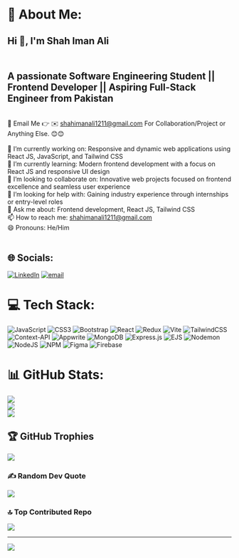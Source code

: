 # 💫 About Me:
## Hi 👋, I'm Shah Iman Ali
## <br>A passionate Software Engineering Student || Frontend Developer || Aspiring Full-Stack Engineer from Pakistan<br>
<br>📧 Email Me 👉 ✉️ shahimanali1211@gmail.com For Collaboration/Project or Anything Else. 😊😊<br><br>🔭 I’m currently working on: Responsive and dynamic web applications using React JS, JavaScript, and Tailwind CSS<br>🌱 I’m currently learning:  Modern frontend development with a focus on React JS and responsive UI design<br>👯 I’m looking to collaborate on: Innovative web projects focused on frontend excellence and seamless user experience<br>🤔 I’m looking for help with: Gaining industry experience through internships or entry-level roles<br>💬 Ask me about: Frontend development, React JS, Tailwind CSS<br>📫 How to reach me: shahimanali1211@gmail.com <br>😄 Pronouns: He/Him<br><br>


## 🌐 Socials:
[![LinkedIn](https://img.shields.io/badge/LinkedIn-%230077B5.svg?logo=linkedin&logoColor=white)](https://linkedin.com/in/shahimanali) [![email](https://img.shields.io/badge/Email-D14836?logo=gmail&logoColor=white)](mailto:shahimanali1211@gmail.com) 

# 💻 Tech Stack:
![JavaScript](https://img.shields.io/badge/javascript-%23323330.svg?style=for-the-badge&logo=javascript&logoColor=%23F7DF1E) ![CSS3](https://img.shields.io/badge/css3-%231572B6.svg?style=for-the-badge&logo=css3&logoColor=white) ![Bootstrap](https://img.shields.io/badge/bootstrap-%238511FA.svg?style=for-the-badge&logo=bootstrap&logoColor=white) ![React](https://img.shields.io/badge/react-%2320232a.svg?style=for-the-badge&logo=react&logoColor=%2361DAFB) ![Redux](https://img.shields.io/badge/redux-%23593d88.svg?style=for-the-badge&logo=redux&logoColor=white) ![Vite](https://img.shields.io/badge/vite-%23646CFF.svg?style=for-the-badge&logo=vite&logoColor=white) ![TailwindCSS](https://img.shields.io/badge/tailwindcss-%2338B2AC.svg?style=for-the-badge&logo=tailwind-css&logoColor=white) ![Context-API](https://img.shields.io/badge/Context--Api-000000?style=for-the-badge&logo=react) ![Appwrite](https://img.shields.io/badge/Appwrite-%23FD366E.svg?style=for-the-badge&logo=appwrite&logoColor=white) ![MongoDB](https://img.shields.io/badge/MongoDB-%234ea94b.svg?style=for-the-badge&logo=mongodb&logoColor=white) ![Express.js](https://img.shields.io/badge/express.js-%23404d59.svg?style=for-the-badge&logo=express&logoColor=%2361DAFB) ![EJS](https://img.shields.io/badge/ejs-%23B4CA65.svg?style=for-the-badge&logo=ejs&logoColor=black) ![Nodemon](https://img.shields.io/badge/NODEMON-%23323330.svg?style=for-the-badge&logo=nodemon&logoColor=%BBDEAD) ![NodeJS](https://img.shields.io/badge/node.js-6DA55F?style=for-the-badge&logo=node.js&logoColor=white) ![NPM](https://img.shields.io/badge/NPM-%23CB3837.svg?style=for-the-badge&logo=npm&logoColor=white) ![Figma](https://img.shields.io/badge/figma-%23F24E1E.svg?style=for-the-badge&logo=figma&logoColor=white) ![Firebase](https://img.shields.io/badge/firebase-%23039BE5.svg?style=for-the-badge&logo=firebase)
# 📊 GitHub Stats:
![](https://github-readme-stats.vercel.app/api?username=ShahImanAli&theme=radical&hide_border=false&include_all_commits=true&count_private=false)<br/>
![](https://nirzak-streak-stats.vercel.app/?user=ShahImanAli&theme=radical&hide_border=false)<br/>
![](https://github-readme-stats.vercel.app/api/top-langs/?username=ShahImanAli&theme=radical&hide_border=false&include_all_commits=true&count_private=false&layout=compact)

## 🏆 GitHub Trophies
![](https://github-profile-trophy.vercel.app/?username=ShahImanAli&theme=radical&no-frame=false&no-bg=false&margin-w=4)

### ✍️ Random Dev Quote
![](https://quotes-github-readme.vercel.app/api?type=horizontal&theme=radical)

### 🔝 Top Contributed Repo
![](https://github-contributor-stats.vercel.app/api?username=ShahImanAli&limit=5&theme=dark&combine_all_yearly_contributions=true)

---
[![](https://visitcount.itsvg.in/api?id=ShahImanAli&icon=0&color=0)](https://visitcount.itsvg.in)

